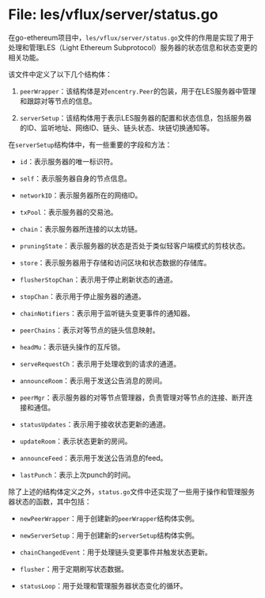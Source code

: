 # File: les/vflux/server/status.go

在go-ethereum项目中，`les/vflux/server/status.go`文件的作用是实现了用于处理和管理LES（Light Ethereum Subprotocol）服务器的状态信息和状态变更的相关功能。

该文件中定义了以下几个结构体：

1. `peerWrapper`：该结构体是对`encentry.Peer`的包装，用于在LES服务器中管理和跟踪对等节点的信息。

2. `serverSetup`：该结构体用于表示LES服务器的配置和状态信息，包括服务器的ID、监听地址、网络ID、链头、链头状态、块链切换通知等。

在`serverSetup`结构体中，有一些重要的字段和方法：

- `id`：表示服务器的唯一标识符。

- `self`：表示服务器自身的节点信息。

- `networkID`：表示服务器所在的网络ID。

- `txPool`：表示服务器的交易池。

- `chain`：表示服务器所连接的以太坊链。

- `pruningState`：表示服务器的状态是否处于类似轻客户端模式的剪枝状态。

- `store`：表示服务器用于存储和访问区块和状态数据的存储库。

- `flusherStopChan`：表示用于停止刷新状态的通道。

- `stopChan`：表示用于停止服务器的通道。

- `chainNotifiers`：表示用于监听链头变更事件的通知器。

- `peerChains`：表示对等节点的链头信息映射。

- `headMu`：表示链头操作的互斥锁。

- `serveRequestCh`：表示用于处理收到的请求的通道。

- `announceRoom`：表示用于发送公告消息的房间。

- `peerMgr`：表示服务器的对等节点管理器，负责管理对等节点的连接、断开连接和通信。

- `statusUpdates`：表示用于接收状态更新的通道。

- `updateRoom`：表示状态更新的房间。

- `announceFeed`：表示用于发送公告消息的feed。

- `lastPunch`：表示上次punch的时间。

除了上述的结构体定义之外，`status.go`文件中还实现了一些用于操作和管理服务器状态的函数，其中包括：

- `newPeerWrapper`：用于创建新的`peerWrapper`结构体实例。

- `newServerSetup`：用于创建新的`serverSetup`结构体实例。

- `chainChangedEvent`：用于处理链头变更事件并触发状态更新。

- `flusher`：用于定期刷写状态数据。

- `statusLoop`：用于处理和管理服务器状态变化的循环。

